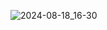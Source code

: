 ![2024-08-18_16-30](https://github.com/user-attachments/assets/1f5676c7-5422-4367-b635-2e1fcc9ec8a7)
